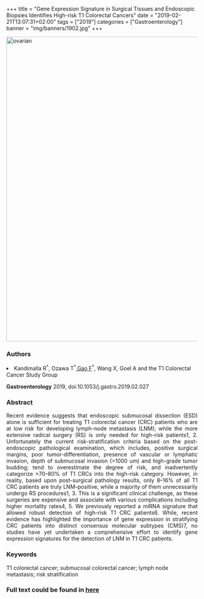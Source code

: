 +++
title = "Gene Expression Signature in Surgical Tissues and Endoscopic Biopsies Identifies High-risk T1 Colorectal Cancers"
date = "2019-02-21T13:07:31+02:00"
tags = ["2019"]
categories = ["Gastroenterology"]
banner = "img/banners/1902.jpg"
+++

<img src="/img/banners/1902.jpg" height= "800" alt="ovarian" align=center />

### **Authors**

<li>Kandimalla R<sup>&dagger;</sup>, Ozawa T<sup>&dagger;</sup>,<u>Gao F</u><sup>&dagger;</sup>, Wang X, Goel A and the T1 Colorectal Cancer Study Group</li>

**Gastroenterology** 2019, doi:10.1053/j.gastro.2019.02.027

### **Abstract**

<p align="justify">Recent evidence suggests that endoscopic submucosal dissection (ESD) alone is sufficient for treating T1 colorectal cancer (CRC) patients who are at low risk for developing lymph-node metastasis (LNM); while the more extensive radical surgery (RS) is only needed for high-risk patients1, 2. Unfortunately the current risk-stratification criteria based on the post-endoscopic pathological examination, which includes, positive surgical margins, poor tumor-differentiation, presence of vascular or lymphatic invasion, depth of submucosal invasion (>1000 um) and high-grade tumor budding; tend to overestimate the degree of risk, and inadvertently categorize >70–80% of T1 CRCs into the high-risk category. However, in reality, based upon post-surgical pathology results, only 8–16% of all T1 CRC patients are truly LNM–positive, while a majority of them unnecessarily undergo RS procedures1, 3. This is a significant clinical challenge, as these surgeries are expensive and associate with various complications including higher mortality rates4, 5. We previously reported a miRNA signature that allowed robust detection of high-risk T1 CRC patients6. While, recent evidence has highlighted the importance of gene expression in stratifying CRC patients into distinct consensus molecular subtypes (CMS)7, no studies have yet undertaken a comprehensive effort to identify gene expression signatures for the detection of LNM in T1 CRC patients.


### **Keywords**

T1 colorectal cancer; submucosal colorectal cancer; lymph node metastasis; risk stratification

### **Full text could be found in [here](https://www.ncbi.nlm.nih.gov/pmc/articles/PMC6538250/)**